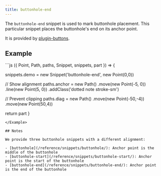 ```yaml
---
title: buttonhole-end
---
```


The `buttonhole-end` snippet is used to mark buttonhole placement.
This particular snippet places the buttonhole's end on its
anchor point.

It is provided by [plugin-buttons](/reference/plugins/buttons/).


## Example

<Example caption="An example of the buttonhole-end snippet">
```js
({ Point, Path, paths, Snippet, snippets, part }) => {

  snippets.demo = new Snippet('buttonhole-end', new Point(0,0))

  // Show alignment
  paths.anchor = new Path()
    .move(new Point(-5, 0))
    .line(new Point(5, 0))
    .addClass('dotted note stroke-sm')

  // Prevent clipping
  paths.diag = new Path()
    .move(new Point(-50,-4))
    .move(new Point(50,4))

  return part
}
```
</Example>

## Notes

We provide three buttonhole snippets with a different alignment:

- [buttonhole](/reference/snippets/buttonhole/): Anchor point is the middle of the buttonhole
- [buttonhole-start](/reference/snippets/buttonhole-start/): Anchor point is the start of the buttonhole
- [buttonhole-end](/reference/snippets/buttonhole-end/): Anchor point is the end of the buttonhole
